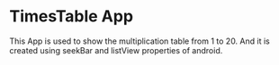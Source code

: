 # TimesTable App

This App is used to show the multiplication table from 1 to 20.
And it is created using seekBar and listView properties of android.
